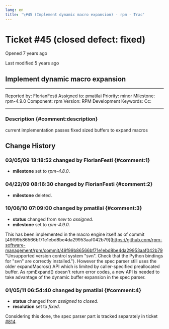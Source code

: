 ```yaml
---
lang: en
title: '\#45 (Implement dynamic macro expansion) - rpm - Trac'
---
```


Ticket \#45 (closed defect: fixed)
==================================

Opened 7 years ago

Last modified 5 years ago

Implement dynamic macro expansion
---------------------------------

  -------------- -------------- -------------- -----------------
  Reported by:   FlorianFesti   Assigned to:   pmatilai
  Priority:      minor          Milestone:     rpm-4.9.0
  Component:     rpm            Version:       RPM Development
  Keywords:                     Cc:            
                                               
  -------------- -------------- -------------- -----------------

### Description {#comment:description}

current implementation passes fixed sized buffers to expand macros

Change History
--------------

### 03/05/09 13:18:52 changed by FlorianFesti {#comment:1}

-   **milestone** set to *rpm-4.8.0*.

### 04/22/09 08:16:30 changed by FlorianFesti {#comment:2}

-   **milestone** deleted.

### 10/06/10 07:09:00 changed by pmatilai {#comment:3}

-   **status** changed from *new* to *assigned*.
-   **milestone** set to *rpm-4.9.0*.

This has been implemented in the macro engine itself as of commit
[49f99b86566bf71e1ebd8be4da29953aaf042b79](https://github.com/rpm-software-management/rpm/commit/49f99b86566bf71e1ebd8be4da29953aaf042b79 "Unsupported version control system "svn". Check that the Python bindings for "svn" are correctly installed.").
However the spec parser still uses the older expandMacros() API which is
limited by caller-specified preallocated buffer. As rpmExpand() doesn\'t
return error codes, a new API is needed to take advantage of the dynamic
buffer expansion in the spec parser.

### 01/05/11 06:54:40 changed by pmatilai {#comment:4}

-   **status** changed from *assigned* to *closed*.
-   **resolution** set to *fixed*.

Considering this done, the spec parser part is tracked separately in
ticket
[\#814](/web/20151019213648/http://rpm.org/ticket/814 "Eliminate static buffer from spec parsing (new)").
